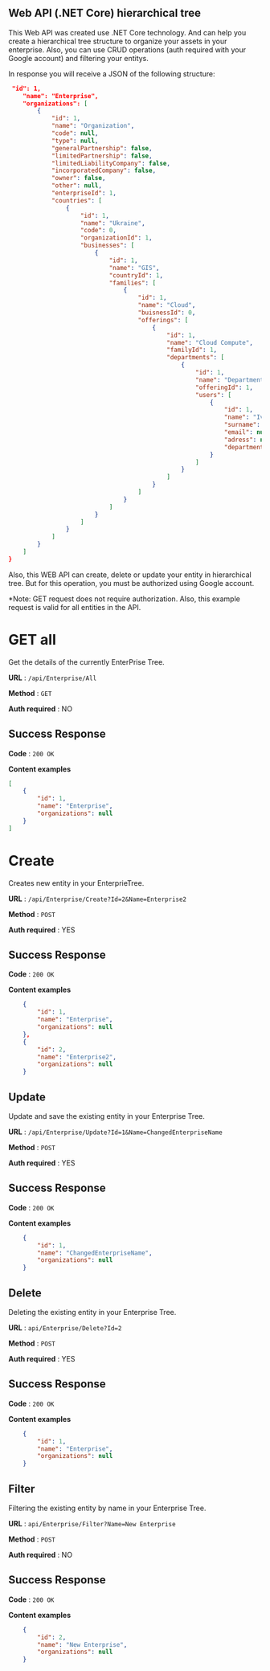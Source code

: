 
## Web API (.NET Core) hierarchical tree 

This Web API was created use .NET Core technology. And can help you create a hierarchical tree structure to organize your assets in your enterprise. Also, you can use CRUD operations (auth required with your Google account) and filtering your entitys. 

In response you will receive a JSON of the following structure:

```json
 "id": 1,
    "name": "Enterprise",
    "organizations": [
        {
            "id": 1,
            "name": "Organization",
            "code": null,
            "type": null,
            "generalPartnership": false,
            "limitedPartnership": false,
            "limitedLiabilityCompany": false,
            "incorporatedCompany": false,
            "owner": false,
            "other": null,
            "enterpriseId": 1,
            "countries": [
                {
                    "id": 1,
                    "name": "Ukraine",
                    "code": 0,
                    "organizationId": 1,
                    "businesses": [
                        {
                            "id": 1,
                            "name": "GIS",
                            "countryId": 1,
                            "families": [
                                {
                                    "id": 1,
                                    "name": "Cloud",
                                    "buisnessId": 0,
                                    "offerings": [
                                        {
                                            "id": 1,
                                            "name": "Cloud Compute",
                                            "familyId": 1,
                                            "departments": [
                                                {
                                                    "id": 1,
                                                    "name": "Department C",
                                                    "offeringId": 1,
                                                    "users": [
                                                        {
                                                            "id": 1,
                                                            "name": "Ivan",
                                                            "surname": null,
                                                            "email": null,
                                                            "adress": null,
                                                            "departmentId": 1
                                                        }
                                                    ]
                                                }
                                            ]
                                        }
                                    ]
                                }
                            ]
                        }
                    ]
                }
            ]
        }
    ]
}
```

Also, this WEB API can create, delete or update your entity in hierarchical tree. But for this operation, you must be authorized using Google account. 

*Note: GET request does not require authorization. Also, this example request is valid for all entities in the API.


# GET all

Get the details of the currently EnterPrise Tree.

**URL** : `/api/Enterprise/All`

**Method** : `GET`

**Auth required** : NO

## Success Response

**Code** : `200 OK`

**Content examples**

```json
[
    {
        "id": 1,
        "name": "Enterprise",
        "organizations": null
    }
]

```


# Create 

Creates new entity in your EnterprieTree.

**URL** : `/api/Enterprise/Create?Id=2&Name=Enterprise2`

**Method** : `POST`

**Auth required** : YES

## Success Response

**Code** : `200 OK`

**Content examples**


```json
    {
        "id": 1,
        "name": "Enterprise",
        "organizations": null
    },
    {
        "id": 2,
        "name": "Enterprise2",
        "organizations": null
    }
```

## Update

Update and save the existing entity in your Enterprise Tree.

**URL** : `/api/Enterprise/Update?Id=1&Name=ChangedEnterpriseName`

**Method** : `POST`

**Auth required** : YES

## Success Response

**Code** : `200 OK`

**Content examples**


```json
    {
        "id": 1,
        "name": "ChangedEnterpriseName",
        "organizations": null
    }
```

## Delete

Deleting the existing entity in your Enterprise Tree.

**URL** : `api/Enterprise/Delete?Id=2`

**Method** : `POST`

**Auth required** : YES

## Success Response

**Code** : `200 OK`

**Content examples**

```json
    {
        "id": 1,
        "name": "Enterprise",
        "organizations": null
    }
```

## Filter

Filtering the existing entity by name in your Enterprise Tree.

**URL** : `api/Enterprise/Filter?Name=New Enterprise`

**Method** : `POST`

**Auth required** : NO

## Success Response

**Code** : `200 OK`

**Content examples**

```json
    {
        "id": 2,
        "name": "New Enterprise",
        "organizations": null
    }
```
